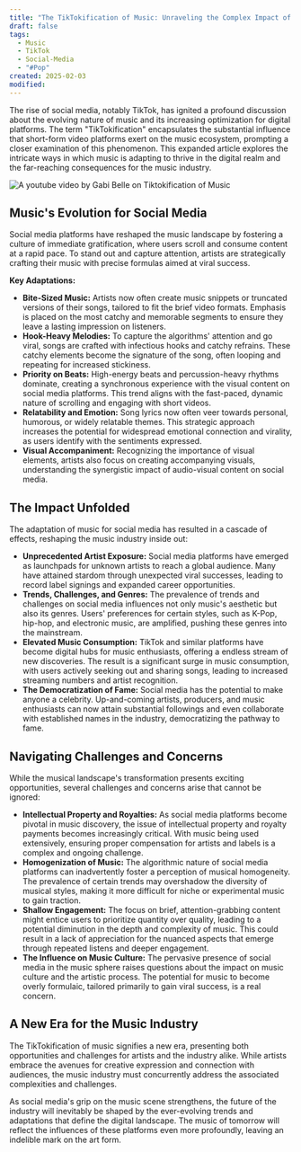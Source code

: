 ```yaml
---
title: "The TikTokification of Music: Unraveling the Complex Impact of Social Media"
draft: false
tags:
  - Music
  - TikTok
  - Social-Media
  - "#Pop"
created: 2025-02-03
modified:
---
```

The rise of social media, notably TikTok, has ignited a profound discussion about the evolving nature of music and its increasing optimization for digital platforms. The term "TikTokification" encapsulates the substantial influence that short-form video platforms exert on the music ecosystem, prompting a closer examination of this phenomenon. This expanded article explores the intricate ways in which music is adapting to thrive in the digital realm and the far-reaching consequences for the music industry.

![A youtube video by Gabi Belle on Tiktokification of Music](https://i.ytimg.com/vi/mS4r5tDxASE/hq720.jpg?sqp=-oaymwEhCK4FEIIDSFryq4qpAxMIARUAAAAAGAElAADIQj0AgKJD&rs=AOn4CLCFajmv6ofR0p2iU4PblYAWEVoluQ)
## Music's Evolution for Social Media

Social media platforms have reshaped the music landscape by fostering a culture of immediate gratification, where users scroll and consume content at a rapid pace. To stand out and capture attention, artists are strategically crafting their music with precise formulas aimed at viral success.

**Key Adaptations:**

- **Bite-Sized Music:** Artists now often create music snippets or truncated versions of their songs, tailored to fit the brief video formats. Emphasis is placed on the most catchy and memorable segments to ensure they leave a lasting impression on listeners.
- **Hook-Heavy Melodies:** To capture the algorithms' attention and go viral, songs are crafted with infectious hooks and catchy refrains. These catchy elements become the signature of the song, often looping and repeating for increased stickiness.
- **Priority on Beats:** High-energy beats and percussion-heavy rhythms dominate, creating a synchronous experience with the visual content on social media platforms. This trend aligns with the fast-paced, dynamic nature of scrolling and engaging with short videos.
- **Relatability and Emotion:** Song lyrics now often veer towards personal, humorous, or widely relatable themes. This strategic approach increases the potential for widespread emotional connection and virality, as users identify with the sentiments expressed.
- **Visual Accompaniment:** Recognizing the importance of visual elements, artists also focus on creating accompanying visuals, understanding the synergistic impact of audio-visual content on social media.

## The Impact Unfolded

The adaptation of music for social media has resulted in a cascade of effects, reshaping the music industry inside out:

- **Unprecedented Artist Exposure:** Social media platforms have emerged as launchpads for unknown artists to reach a global audience. Many have attained stardom through unexpected viral successes, leading to record label signings and expanded career opportunities.
- **Trends, Challenges, and Genres:** The prevalence of trends and challenges on social media influences not only music's aesthetic but also its genres. Users' preferences for certain styles, such as K-Pop, hip-hop, and electronic music, are amplified, pushing these genres into the mainstream.
- **Elevated Music Consumption:** TikTok and similar platforms have become digital hubs for music enthusiasts, offering a endless stream of new discoveries. The result is a significant surge in music consumption, with users actively seeking out and sharing songs, leading to increased streaming numbers and artist recognition.
- **The Democratization of Fame:** Social media has the potential to make anyone a celebrity. Up-and-coming artists, producers, and music enthusiasts can now attain substantial followings and even collaborate with established names in the industry, democratizing the pathway to fame.

## Navigating Challenges and Concerns

While the musical landscape's transformation presents exciting opportunities, several challenges and concerns arise that cannot be ignored:

- **Intellectual Property and Royalties:** As social media platforms become pivotal in music discovery, the issue of intellectual property and royalty payments becomes increasingly critical. With music being used extensively, ensuring proper compensation for artists and labels is a complex and ongoing challenge.
- **Homogenization of Music:** The algorithmic nature of social media platforms can inadvertently foster a perception of musical homogeneity. The prevalence of certain trends may overshadow the diversity of musical styles, making it more difficult for niche or experimental music to gain traction.
- **Shallow Engagement:** The focus on brief, attention-grabbing content might entice users to prioritize quantity over quality, leading to a potential diminution in the depth and complexity of music. This could result in a lack of appreciation for the nuanced aspects that emerge through repeated listens and deeper engagement.
- **The Influence on Music Culture:** The pervasive presence of social media in the music sphere raises questions about the impact on music culture and the artistic process. The potential for music to become overly formulaic, tailored primarily to gain viral success, is a real concern.

## A New Era for the Music Industry

The TikTokification of music signifies a new era, presenting both opportunities and challenges for artists and the industry alike. While artists embrace the avenues for creative expression and connection with audiences, the music industry must concurrently address the associated complexities and challenges.

As social media's grip on the music scene strengthens, the future of the industry will inevitably be shaped by the ever-evolving trends and adaptations that define the digital landscape. The music of tomorrow will reflect the influences of these platforms even more profoundly, leaving an indelible mark on the art form.
